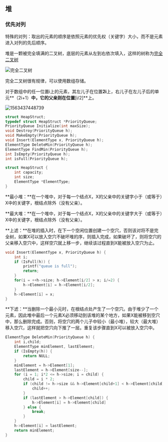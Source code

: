 ## 堆

### 优先对列

特殊的对列：取出的元素的顺序是依照元素的优先权（关键字）大小，而不是元素进入对列的先后顺序。

堆是一颗被完全填满的二叉树，底层的元素从左到右依次填入，这样的树称为<u>完全二叉树</u>

![完全二叉树](E:\笔记\Algorithm\data-structure\image\完全二叉树.png)

完全二叉树很有规律，可以使用数组存储。

对于数组中的任一位置i上的元素，其左儿子在位置**2i**上，右儿子在左儿子后的单元**（2i+1）**中，它的父亲则在位置**[i/2]**上。

![1563437448739](E:\笔记\Algorithm\data-structure\image\堆.png)

``` c
struct HeapStruct;
typedef struct HeapStruct *PriorityQueue;
PriorityQueue Initialize(int maxSize);
void Destroy(PriorityQueue h);
void MakeEmpty(PriorityQueue h);
void Insert(ElementType x, PriorityQueue h);
ElementType DeleteMin(PriorityQueue h);
ElementType FindMin(PriorityQueue h);
int IsEmpty(PriorityQueue h);
int isFull(PriorityQueue h);

struct HeapStruct {
    int capacity;
    int size;
    ElementType *ElementType;
}

```

**最小堆：**在一个堆中，对于每一个结点X，X的父亲中的关键字小于（或等于）X中的关键字，根结点除外（没有父亲）。

**最大堆：**在一个堆中，对于每一个结点X，X的父亲中的关键字大于（或等于）X中的关键字，根结点除外（没有父亲）。

**上滤：**在堆的插入时，在下一个空闲位置创建一个空穴，否则该对将不是完全树，如果X可以放入空穴不破坏堆的序，则插入完成，如果破坏了，则将空穴的父亲移入空穴中，这样空穴就上移一步，继续该过程直到X能被放入空穴为止。

``` c
void Insert(ElementType x, PriorityQueue h) {
    int i;
    if (IsFull(h)) {
    	printf("queue is full");
        return;
    }
    for(i = ++h->size; h->Element[i/2] > x; i/=2) {
        h->Element[i] = h->Element[i/2];
    }
    h->Element[i] = x;
}
```

**下滤：**当删除一个最小元时，在根结点处产生了一个空穴。由于堆少了一个元素，因此堆中最后一个元素X必须移动到该堆的某个地方，如果X能被移到空穴中，那么删除完成。否则，将空穴的两个儿子中较小（最小堆），较大（最大堆）移入空穴，这样就把空穴向下推了一层。重复该步骤直到X可以被放入空穴中。

``` c
ElementType DeleteMin(PriorityQueue h) {
    int i,child;
    ElementType minElement, lastElement;
    if (IsEmpty(h)) {
        return NULL;
    }
    minElement = h->Element[1];
    lastElement = h->Element[size--];
    for (i = 1; i*2 <= h->size; i = child) {
        child = i * 2;
        if (child != h->size && h->Element[child+1] < h->Element[child]) {
            child++;
        }
        if (lastElement > h->Element[child]) {
            h->Element[i] = h->Element[child]
        } else {
            break;
        }
    }
    h->Element[i] = lastElement;
    return minElement;
}
```

